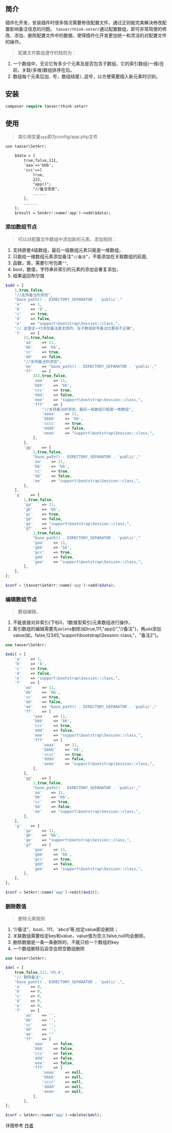 ## 简介
插件化开发，安装插件时很多情况需要修改配置文件，通过正则能完美解决修改配置影响备注信息的问题。
`taoser/think-setarr`通过配置数组，即可非常简便的修改、添加、删除配置文件中的数据，使得插件化开发更加统一和灵活的对配置文件的操作。

>配置文件数组遵守的规则为：
1. 一个数组中，无论它有多少个元素及是否包含子数组，它的索引数组(一维)在前，关联(多维)数组排序在后。
2. 数组每个元素后加`，`号，数组结尾`],`逗号，以方便需要插入新元素时识别。

## 安装
```php
composer require taoser/think-setarr
```

## 使用
> 类引用变量`app`即为config/app.php文件

```html
use taoser\SetArr;

	$data = [
		true,false,111,
		'aaa'=>'bbb',
		'ccc'=>[
			true,
			222,
			"app()";
			"//备注信息",
			......
		],
		......
	];
	$result = SetArr::name('app')->add($data);
```

### 添加数组节点

> 可以对配置文件数组中添加新的元素，添加规则：
1. 支持嵌套4级数组，最后一级数组元素只能是一维数组，
2. 只能给一维数组元素添加备注`“//备注”`，不能添加在关联数组的前面,
3. 函数，类，需要引号包裹`""`,
4. bool，数值，字符串非索引的元素的添加会重复添加，
5. 结果返回布尔值

```php
$add = [
    1,true,false,
    "//支持备注的添加",
    "base_path() . DIRECTORY_SEPARATOR . 'public',"
    'a'    => 1,
    'b'    => 'b',
    'c'    => true,
    'd'    => false,
    'e'    => "support\bootstrap\Session::class,",
	"// 这里这一行添加备注是无效的，在子数组前写备注位置会不正确",
    'f'    => [
        22,true,false,
        'aa'    => 11,
        'bb'    => 'bb',
        'cc'    => true,
        'dd'    => false,
        "//支持备注的添加",
        'ee'    => "base_path() . DIRECTORY_SEPARATOR . 'public',"
        'ff'    => [
            333,true,false,
            'aaa'    => 11,
            'bbb'    => 'bb',
            'ccc'    => true,
            'ddd'    => false,
            'eee'    => "support\bootstrap\Session::class,",
            'fff'    => [
                "//支持备注的添加，最后一级数组只能是一维数组",
                'aaaa'    => 11,
                'bbbb'    => 'bb',
                'cccc'    => true,
                'dddd'    => false,
                'eeee'    => "support\bootstrap\Session::class,",
            ],
        ],
        'gg'    => [
            1,true,false,
            "base_path() . DIRECTORY_SEPARATOR . 'public',"
            'aa'    => 11,
            'bb'    => 'bb',
            'cc'    => true,
            'dd'    => false,
            'ee'    => "support\bootstrap\Session::class,",
        ],
    ],
    'g'    => [
        1,true,false,
        'ga'    => 11,
        'gb'    => 'bb',
        'gc'    => true,
        'gd'    => false,
        'ge'    => "support\bootstrap\Session::class,",
        'gf'    => [
            1,true,false,
            "base_path() . DIRECTORY_SEPARATOR . 'public',"
            'gaa'    => 11,
            'gbb'    => 'bb',
            'gcc'    => true,
            'gdd'    => false,
            'gee'    => "support\bootstrap\Session::class,",
        ],
    ],
];

$conf = \taoser\SetArr::name('app')->add($data);

```

### 编辑数组节点

> 数组编辑，
1. 不能直接对非索引(下标0，1数值型索引)元素数组进行操作，
2. 索引数组的编辑需要先`delete`删除(如true,111,"app()","//备注")，再`add`添加value(如，false,12345,"support\bootstrap\Session::class,"，"备注2")。

```php
use taoser\SetArr;

$edit = [
    'a'    => 1,
    'b'    => 'b',
    'c'    => true,
    'd'    => false,
    'e'    => "support\bootstrap\Session::class,",
    'f'    => [
        'aa'    => 11,
        'bb'    => 'bb',
        'cc'    => true,
        'dd'    => false,
        'ee'    => "base_path() . DIRECTORY_SEPARATOR . 'public',"
        'ff'    => [
            'aaa'    => 11,
            'bbb'    => 'bb',
            'ccc'    => true,
            'ddd'    => false,
            'eee'    => "support\bootstrap\Session::class,",
            'fff'    => [
                'aaaa'    => 11,
                'bbbb'    => 'bb',
                'cccc'    => true,
                'dddd'    => false,
                'eeee'    => "support\bootstrap\Session::class,",
            ],
        ],
        'gg'    => [
            1,true,false,
            "base_path() . DIRECTORY_SEPARATOR . 'public',"
            'aa'    => 11,
            'bb'    => 'bb',
            'cc'    => true,
            'dd'    => false,
            'ee'    => "support\bootstrap\Session::class,",
        ],
    ],
    'g'    => [
        'ga'    => 11,
        'gb'    => 'bb',
        'ge'    => "support\bootstrap\Session::class,",
        'gf'    => [
            'gaa'    => 11,
            'gbb'    => 'bb',
            'gcc'    => true,
            'gdd'    => false,
            'gee'    => "support\bootstrap\Session::class,",
        ],
    ],
];

$conf = SetArr::name('app')->edit($edit);

```

### 删除数值

> 删除元素规则
1. “//备注”、bool、111、'abcd'等,给定value即会删除；
2. 关联数组需要给定key和value，value值为空,0,false,null均会删除。
3. 删除数据是一条一条删除的，不能只给一个数组的key
4. 一个数组删除后会空会把空数组删除

```php
use taoser\SetArr;

$del = [
    true,false,111,'US-A',
	"// 删除备注",
	"base_path() . DIRECTORY_SEPARATOR . 'public',",
    'a'    => 0,
    'b'    => 0,
    'c'    => 0,
    'd'    => 0,
    'e'    => 0,
    'f'    => [
        'aa'    => '',
        'bb'    => '',
        'cc'    => '',
        'dd'    => '',
        'ee'    => ""
        'ff'    => [
            'aaa'    => false,
            'bbb'    => false,
            'ccc'    => false,
            'ddd'    => false,
            'eee'    => false,
            'fff'    => [
                'aaaa'    => null,
                'bbbb'    => null,
                'cccc'    => null,
                'dddd'    => null,
                'eeee'    => null,
            ],
        ],
];

$conf = SetArr::name('app')->delete($del);

```

详细参考 [作者](http://wiki.aieok.com)